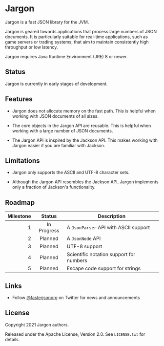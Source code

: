 # Jargon

Jargon is a fast JSON library for the JVM.

Jargon is geared towards applications that process large numbers of JSON
documents. It is particularly suitable for real-time applications, such as game
servers or trading systems, that aim to maintain consistently high throughput
or low latency.

Jargon requires Java Runtime Environment (JRE) 8 or newer.

## Status

Jargon is currently in early stages of development.

## Features

- Jargon does not allocate memory on the fast path. This is helpful when
  working with JSON documents of all sizes.

- The core objects in the Jargon API are reusable. This is helpful when working
  with a large number of JSON documents.

- The Jargon API is inspired by the Jackson API. This makes working with Jargon
  easier if you are familiar with Jackson.

## Limitations

- Jargon only supports the ASCII and UTF-8 character sets.

- Although the Jargon API resembles the Jackson API, Jargon implements only a
  fraction of Jackson's functionality.

## Roadmap

| Milestone |   Status    | Description                             |
|----------:|:-----------:|-----------------------------------------|
|         1 | In Progress | A `JsonParser` API with ASCII support   |
|         2 |   Planned   | A `JsonNode` API                        |
|         3 |   Planned   | UTF-8 support                           |
|         4 |   Planned   | Scientific notation support for numbers |
|         5 |   Planned   | Escape code support for strings         |

## Links

- Follow [@fasterjsonorg](https://twitter.com/fasterjsonorg) on Twitter for
  news and announcements

## License

Copyright 2021 Jargon authors.

Released under the Apache License, Version 2.0. See `LICENSE.txt` for details.
